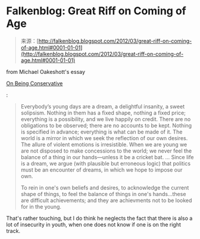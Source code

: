 <!--yml
category: 未分类
date: 2024-05-12 20:34:18
-->

# Falkenblog: Great Riff on Coming of Age

> 来源：[http://falkenblog.blogspot.com/2012/03/great-riff-on-coming-of-age.html#0001-01-01](http://falkenblog.blogspot.com/2012/03/great-riff-on-coming-of-age.html#0001-01-01)

from Michael Oakeshott's essay

[On Being Conservative](http://jan.ucc.nau.edu/~jo52/POS254/oakeshott1.pdf)

:

> Everybody’s young days are a dream, a delightful insanity, a sweet solipsism. Nothing in them has a fixed shape, nothing a fixed price; everything is a possibility, and we live happily on credit. There are no obligations to be observed; there are no accounts to be kept. Nothing is specified in advance; everything is what can be made of it. The world is a mirror in which we seek the reflection of our own desires. The allure of violent emotions is irresistible. When we are young we are not disposed to make concessions to the world; we never feel the balance of a thing in our hands—unless it be a cricket bat. … Since life is a dream, we argue (with plausible but erroneous logic) that politics must be an encounter of dreams, in which we hope to impose our own.
> 
> To rein in one's own beliefs and desires, to acknowledge the current shape of things, to feel the balance of things in one's hands...these are difficult achievements; and they are achievments not to be looked for in the young.

That's rather touching, but I do think he neglects the fact that there is also a lot of insecurity in youth, when one does not know if one is on the right track.